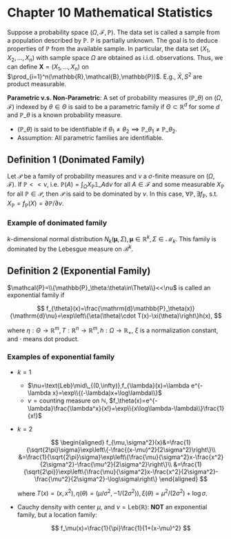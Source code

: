 # Chapter 10 Mathematical Statistics

Suppose a probability space $(\Omega,\mathcal{F},\mathbb{P})$. The data set is called a sample from a population described by $\mathbb{P}$. $\mathbb{P}$ is partially unknown. The goal is to deduce properties of $\mathbb{P}$ from the available sample. In particular, the data set $(X_1,X_2,\dots,X_n)$ with sample space $\Omega$ are obtained as i.i.d. observations. Thus, we can define $\mathbf{X}=(X_1,\dots,X_n)$ on $\prod_{i=1}^n(\mathbb{R},\mathcal{B},\mathbb{P})$.  E.g., $\bar{X},S^2$ are product measurable.

**Parametric v.s. Non-Parametric**: A set of probability measures $(\mathbb{P}\_\theta)$ on $(\Omega,\mathcal{F})$ indexed by $\theta\in\Theta$ is said to be a parametric family if $\Theta\subset\mathbb{R}^d$ for some $d$ and $\mathbb{P}\_\theta$ is a known probability measure.

- $(\mathbb{P}\_\theta)$ is said to be identifiable if $\theta_1\neq\theta_2\implies\mathbb{P}\_{\theta_1}\neq\mathbb{P}\_{\theta_2}$.
- Assumption: All parametric families are identifiable.

## Definition 1 (Donimated Family)

Let $\mathcal{P}$ be a family of probability measures and $\nu$ a $\sigma$-finite measure on $(\Omega,\mathcal{F})$. If $\mathbb{P}<<\nu$, i.e. $\mathbb{P}(A)=\int_{\Omega}X_{\mathbb{P}}\mathbb{1}\_A\mathrm{d}\nu$ for all $A\in\mathcal{F}$ and some measurable $X_\mathbb{P}$ for all $\mathbb{P}\in\mathcal{P}$, then $\mathcal{P}$ is said to be dominated by $\nu$. In this case, $\forall\mathbb{P},\exists f_\mathbb{P}$, s.t. $X_\mathbb{P}=f_\mathbb{P}(X)=\partial\mathbb{P}/\partial\nu$.

### Example of donimated family

$k$-dimensional normal distribution $N_k(\boldsymbol{\mu},\Sigma),\boldsymbol{\mu}\in\mathbb{R}^k,\Sigma\in\mathcal{M}_k$. This family is dominated by the Lebesgue measure on $\mathcal{B}^k$.

## Definition 2 (Exponential Family)

$\mathcal{P}=\\{\mathbb{P}_\theta:\theta\in\Theta\\}<<\nu$  is called an exponential family if 

$$
f_{\theta}(x)=\frac{\mathrm{d}\mathbb{P}_\theta(x)}{\mathrm{d}\nu}=\exp\left\{\eta(\theta)\cdot T(x)-\xi(\theta)\right\}h(x),
$$

where $\eta:\Theta\to\mathbb{R}^m,T:\mathbb{R}^n\to\mathbb{R}^m,h:\Omega\to\mathbb{R}_+$, $\xi$ is a normalization constant, and $\cdot$ means dot product.

### Examples of exponential family

- $k=1$

  - $\nu=\text{Leb}\mid\_{(0,\infty)},f_{\lambda}(x)=\lambda e^{-\lambda x}=\exp\\{(-\lambda)x+\log\lambda\\}$
  - $\nu=\text{counting measure on }\mathbb{N}$, $f_\theta(x)=e^{-\lambda}\frac{\lambda^x}{x!}=\exp\\{x\log\lambda-\lambda\\}\frac{1}{x!}$

- $k=2$

  $$
  \begin{aligned}
  f_{\mu,\sigma^2}(x)&=\frac{1}{\sqrt{2\pi}\sigma}\exp\left\{-\frac{(x-\mu)^2}{2\sigma^2}\right\}\\
  &=\frac{1}{\sqrt{2\pi}\sigma}\exp\left\{\frac{\mu}{\sigma^2}x-\frac{x^2}{2\sigma^2}-\frac{\mu^2}{2\sigma^2}\right\}\\
  &=\frac{1}{\sqrt{2\pi}}\exp\left\{\frac{\mu}{\sigma^2}x-\frac{x^2}{2\sigma^2}-\frac{\mu^2}{2\sigma^2}-\log\sigma\right\}
  \end{aligned}
  $$

  where $T(x)=(x,x^2),\eta(\theta)=(\mu/\sigma^2,-1/(2\sigma^2)),\xi(\theta)=\mu^2/(2\sigma^2)+\log\sigma$.

- Cauchy density with center $\mu$, and $\nu=\text{Leb}(\mathbb{R})$: **NOT** an exponential family,  but a location family:

  $$
  f_\mu(x)=\frac{1}{\pi}\frac{1}{1+(x-\mu)^2}
  $$

